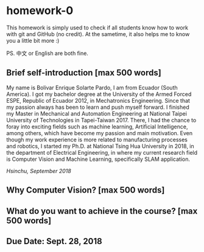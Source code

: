 # homework-0
This homework is simply used to check if all students know how to work with git and GitHub (no credit).
At the sametime, it also helps me to know you a little bit more :)

PS. 中文 or English are both fine.

## Brief self-introduction [max 500 words]


My name is Bolivar Enrique Solarte Pardo, I am from Ecuador (South America). I got my bachelor degree at the University of the Armed Forced ESPE, Republic of Ecuador 2012, in Mechatronics Engineering. Since that my passion always has been to learn and push myself forward. I finished my Master in Mechanical and Automation Engineering at National Taipei University of Technologies in Tapei-Taiwan 2017. There, I had the chance to foray into exciting fields such as machine learning, Artificial Intelligence, among others, which have become my passion and main motivation. Even though my work experience is more related to manufacturing processes and robotics, I started my Ph.D. at National Tsing Hua University in 2018, in the department of Electrical Engineering, in where my current research field is Computer Vision and Machine Learning, specifically SLAM application.    

*Hsinchu, September 2018*

## Why Computer Vision? [max 500 words]

## What do you want to achieve in the course? [max 500 words]

## Due Date: Sept. 28, 2018
